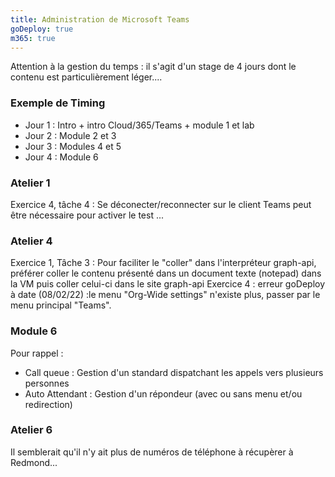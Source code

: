```yaml
---
title: Administration de Microsoft Teams
goDeploy: true
m365: true
---
```

<div id="conseils">
Attention à la gestion du temps : il s'agit d'un stage de 4 jours dont le contenu est particulièrement léger....
  <h3>Exemple de Timing</h3>
  <ul>
    <li>Jour 1 : Intro + intro Cloud/365/Teams + module 1 et lab
    <li>Jour 2 : Module 2 et 3
    <li>Jour 3 : Modules 4 et 5
    <li>Jour 4 : Module 6
  </ul>
  <h3>Atelier 1</h3>
  Exercice 4, tâche 4 : Se déconecter/reconnecter sur le client Teams peut être nécessaire pour activer le test ...
  <h3>Atelier 4</h3>
  Exercice 1, Tâche 3 : Pour faciliter le "coller" dans l'interpréteur graph-api, préférer coller le contenu présenté dans un document texte (notepad) dans la VM puis coller celui-ci dans le site graph-api
  Exercice 4 : erreur goDeploy à date (08/02/22)  :le menu "Org-Wide settings" n'existe plus, passer par le menu principal "Teams".
  <h3>Module 6</h3>
  Pour rappel :
  <ul><li>Call queue : Gestion d'un standard dispatchant les appels vers plusieurs personnes</li>
    <li>Auto Attendant : Gestion d'un répondeur (avec ou sans menu et/ou redirection)</li></ul>
  <h3>Atelier 6</h3>
  Il semblerait qu'il n'y ait plus de numéros de téléphone à récupèrer à Redmond...
</div>
</body>